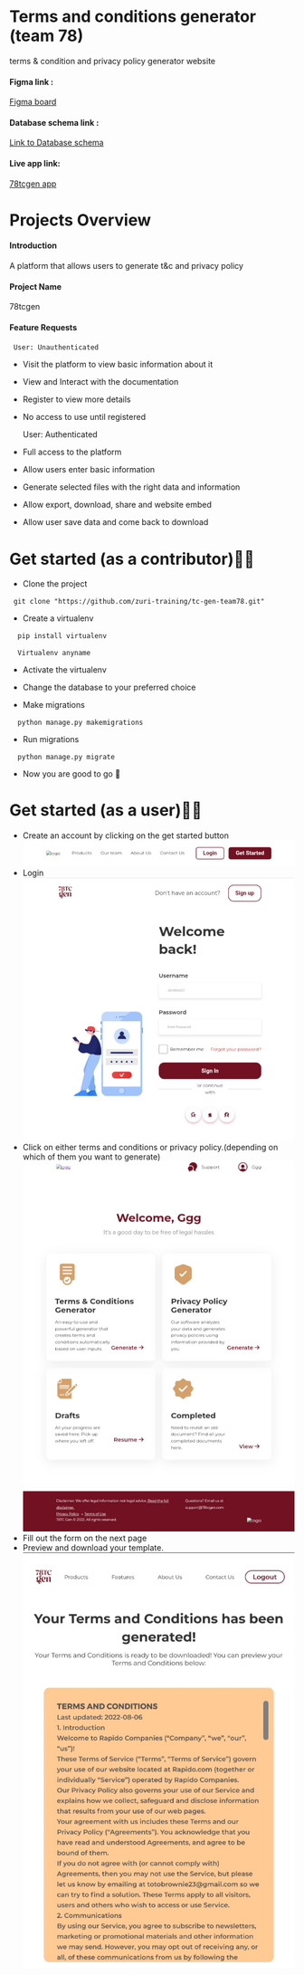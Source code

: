 # Terms and conditions generator (team 78)
terms &amp; condition and privacy policy generator website

#### Figma link : ####
[Figma board](https://www.figma.com/file/WyPtWwHOKm6KygXVwTNlFC/Untitled)

#### Database schema link : ####
[Link to Database schema](https://drive.google.com/file/d/14_jTfib2HMaBypBrAHfZqHCMTTYOvs5G/view?usp=drivesdk)

#### Live app link: ####
[78tcgen app](http://tcgen.herokuapp.com)

# Projects Overview

#### Introduction ####

A platform that allows users to generate t&c and privacy policy


#### Project Name ####

78tcgen


#### Feature Requests ####

     User: Unauthenticated

 * Visit the platform to view basic information about it
 
 * View and Interact with the documentation
 
 * Register to view more details

 * No access to use until registered
  


      User: Authenticated


 * Full access to the platform

 * Allow users enter basic information
 
 * Generate selected files with the right data and information
 
 * Allow export, download, share and website embed
 
 * Allow user save data and come back to download


# Get started (as a contributor)👩‍💻
* Clone the project
```
 git clone "https://github.com/zuri-training/tc-gen-team78.git"
```
* Create a virtualenv
```
  pip install virtualenv
```
```
  Virtualenv anyname
```
* Activate the virtualenv

* Change the database to your preferred choice
* Make migrations
```
  python manage.py makemigrations
```
* Run migrations
``` 
  python manage.py migrate
```
* Now you are good to go 🙂

# Get started (as a user)👩‍💻
* Create an account by clicking on the get started button
![l](figma/h)
* Login 
![l](figma/l)
* Click on either terms and conditions or privacy policy.(depending on which of them you want to generate)
![d](figma/d)
* Fill out the form on the next page 
* Preview and download your template.
![p](figma/p)
